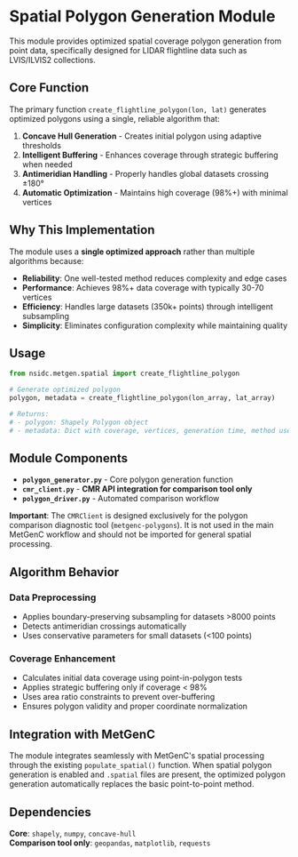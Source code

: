 # Spatial Polygon Generation Module

This module provides optimized spatial coverage polygon generation from point data, specifically designed for LIDAR flightline data such as LVIS/ILVIS2 collections.

## Core Function

The primary function `create_flightline_polygon(lon, lat)` generates optimized polygons using a single, reliable algorithm that:

1. **Concave Hull Generation** - Creates initial polygon using adaptive thresholds
2. **Intelligent Buffering** - Enhances coverage through strategic buffering when needed
3. **Antimeridian Handling** - Properly handles global datasets crossing ±180°
4. **Automatic Optimization** - Maintains high coverage (98%+) with minimal vertices

## Why This Implementation

The module uses a **single optimized approach** rather than multiple algorithms because:
- **Reliability**: One well-tested method reduces complexity and edge cases
- **Performance**: Achieves 98%+ data coverage with typically 30-70 vertices
- **Efficiency**: Handles large datasets (350k+ points) through intelligent subsampling
- **Simplicity**: Eliminates configuration complexity while maintaining quality

## Usage

```python
from nsidc.metgen.spatial import create_flightline_polygon

# Generate optimized polygon
polygon, metadata = create_flightline_polygon(lon_array, lat_array)

# Returns:
# - polygon: Shapely Polygon object
# - metadata: Dict with coverage, vertices, generation time, method used
```

## Module Components

- **`polygon_generator.py`** - Core polygon generation function
- **`cmr_client.py`** - **CMR API integration for comparison tool only**
- **`polygon_driver.py`** - Automated comparison workflow

**Important**: The `CMRClient` is designed exclusively for the polygon comparison diagnostic tool (`metgenc-polygons`). It is not used in the main MetGenC workflow and should not be imported for general spatial processing.

## Algorithm Behavior

### Data Preprocessing
- Applies boundary-preserving subsampling for datasets >8000 points
- Detects antimeridian crossings automatically
- Uses conservative parameters for small datasets (<100 points)

### Coverage Enhancement
- Calculates initial data coverage using point-in-polygon tests
- Applies strategic buffering only if coverage < 98%
- Uses area ratio constraints to prevent over-buffering
- Ensures polygon validity and proper coordinate normalization

## Integration with MetGenC

The module integrates seamlessly with MetGenC's spatial processing through the existing `populate_spatial()` function. When spatial polygon generation is enabled and `.spatial` files are present, the optimized polygon generation automatically replaces the basic point-to-point method.

## Dependencies

**Core**: `shapely`, `numpy`, `concave-hull`  
**Comparison tool only**: `geopandas`, `matplotlib`, `requests`
